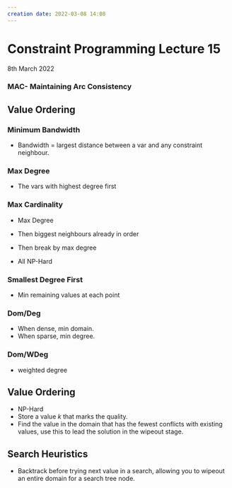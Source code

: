```yaml
---
creation date: 2022-03-08 14:08
---
```

#  Constraint Programming Lecture 15
8th March 2022

### MAC- Maintaining  Arc Consistency

## Value Ordering
### Minimum Bandwidth
- Bandwidth = largest distance between a var and any constraint neighbour.

### Max Degree
- The vars with highest degree first

### Max Cardinality
- Max Degree
- Then biggest neighbours already in order
- Then break by max degree

- All NP-Hard

### Smallest Degree First
- Min remaining values at each point

### Dom/Deg
- When dense, min domain.
- When sparse, min degree.
### Dom/WDeg
- weighted degree

## Value Ordering
- NP-Hard
- Store a value *k* that marks the quality.
- Find the value in the domain that has the fewest conflicts with existing values, use this to lead the solution in the wipeout stage.
## Search Heuristics
- Backtrack before trying next value in a search, allowing you to wipeout an entire domain for a search tree node.
